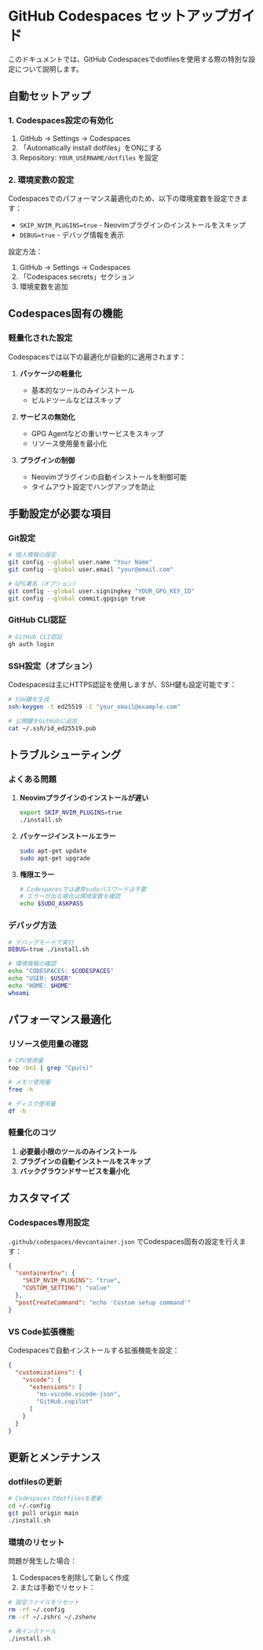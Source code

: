 # GitHub Codespaces セットアップガイド

このドキュメントでは、GitHub Codespacesでdotfilesを使用する際の特別な設定について説明します。

## 自動セットアップ

### 1. Codespaces設定の有効化

1. GitHub → Settings → Codespaces
2. 「Automatically install dotfiles」をONにする
3. Repository: `YOUR_USERNAME/dotfiles` を設定

### 2. 環境変数の設定

Codespacesでのパフォーマンス最適化のため、以下の環境変数を設定できます：

- `SKIP_NVIM_PLUGINS=true` - Neovimプラグインのインストールをスキップ
- `DEBUG=true` - デバッグ情報を表示

設定方法：
1. GitHub → Settings → Codespaces
2. 「Codespaces secrets」セクション
3. 環境変数を追加

## Codespaces固有の機能

### 軽量化された設定

Codespacesでは以下の最適化が自動的に適用されます：

1. **パッケージの軽量化**
   - 基本的なツールのみインストール
   - ビルドツールなどはスキップ

2. **サービスの無効化**
   - GPG Agentなどの重いサービスをスキップ
   - リソース使用量を最小化

3. **プラグインの制御**
   - Neovimプラグインの自動インストールを制御可能
   - タイムアウト設定でハングアップを防止

## 手動設定が必要な項目

### Git設定

```bash
# 個人情報の設定
git config --global user.name "Your Name"
git config --global user.email "your@email.com"

# GPG署名（オプション）
git config --global user.signingkey "YOUR_GPG_KEY_ID"
git config --global commit.gpgsign true
```

### GitHub CLI認証

```bash
# GitHub CLI認証
gh auth login
```

### SSH設定（オプション）

Codespacesは主にHTTPS認証を使用しますが、SSH鍵も設定可能です：

```bash
# SSH鍵を生成
ssh-keygen -t ed25519 -C "your_email@example.com"

# 公開鍵をGitHubに追加
cat ~/.ssh/id_ed25519.pub
```

## トラブルシューティング

### よくある問題

1. **Neovimプラグインのインストールが遅い**
   ```bash
   export SKIP_NVIM_PLUGINS=true
   ./install.sh
   ```

2. **パッケージインストールエラー**
   ```bash
   sudo apt-get update
   sudo apt-get upgrade
   ```

3. **権限エラー**
   ```bash
   # Codespacesでは通常sudoパスワードは不要
   # エラーが出る場合は環境変数を確認
   echo $SUDO_ASKPASS
   ```

### デバッグ方法

```bash
# デバッグモードで実行
DEBUG=true ./install.sh

# 環境情報の確認
echo "CODESPACES: $CODESPACES"
echo "USER: $USER"
echo "HOME: $HOME"
whoami
```

## パフォーマンス最適化

### リソース使用量の確認

```bash
# CPU使用量
top -bn1 | grep "Cpu(s)"

# メモリ使用量
free -h

# ディスク使用量
df -h
```

### 軽量化のコツ

1. **必要最小限のツールのみインストール**
2. **プラグインの自動インストールをスキップ**
3. **バックグラウンドサービスを最小化**

## カスタマイズ

### Codespaces専用設定

`.github/codespaces/devcontainer.json` でCodespaces固有の設定を行えます：

```json
{
  "containerEnv": {
    "SKIP_NVIM_PLUGINS": "true",
    "CUSTOM_SETTING": "value"
  },
  "postCreateCommand": "echo 'Custom setup command'"
}
```

### VS Code拡張機能

Codespacesで自動インストールする拡張機能を設定：

```json
{
  "customizations": {
    "vscode": {
      "extensions": [
        "ms-vscode.vscode-json",
        "GitHub.copilot"
      ]
    }
  }
}
```

## 更新とメンテナンス

### dotfilesの更新

```bash
# Codespacesでdotfilesを更新
cd ~/.config
git pull origin main
./install.sh
```

### 環境のリセット

問題が発生した場合：

1. Codespacesを削除して新しく作成
2. または手動でリセット：

```bash
# 設定ファイルをリセット
rm -rf ~/.config
rm -rf ~/.zshrc ~/.zshenv

# 再インストール
./install.sh
```
